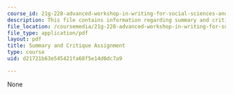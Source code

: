 ```yaml
---
course_id: 21g-228-advanced-workshop-in-writing-for-social-sciences-and-architecture-els-spring-2007
description: This file contains information regarding summary and critique assignment.
file_location: /coursemedia/21g-228-advanced-workshop-in-writing-for-social-sciences-and-architecture-els-spring-2007/d21721b63e545421fa68f5e14d0dc7a9_MIT21G.228S07_summary.pdf
file_type: application/pdf
layout: pdf
title: Summary and Critique Assignment
type: course
uid: d21721b63e545421fa68f5e14d0dc7a9

---
```

None